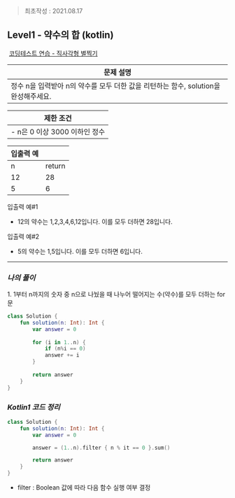 > 최초작성 : 2021.08.17

## **Level1 - 약수의 합 (kotlin)**

 [코딩테스트 연습 - 직사각형 별찍기](https://programmers.co.kr/learn/courses/30/lessons/12969)

| **문제 설명** |
| --- |
| 정수 n을 입력받아 n의 약수를 모두 더한 값을 리턴하는 함수, solution을 완성해주세요. |

| **제한 조건** |
| --- |
|   -   n은 0 이상 3000 이하인 정수   |

| **​입출력 예** |  |
| --- | --- |
| n | return |
| 12 | 28 |
| 5 | 6 |

입출력 예#1
- 12의 약수는 1,2,3,4,6,12입니다. 이를 모두 더하면 28입니다.

입출력 예#2
- 5의 약수는 1,5입니다. 이를 모두 더하면 6입니다.

---

### _**나의 풀이**_

1\. 1부터 n까지의 숫자 중 n으로 나눴을 때 나누어 떨어지는 수(약수)를 모두 더하는 for문

```kt
class Solution {
    fun solution(n: Int): Int {
        var answer = 0
        
        for (i in 1..n) {
            if (n%i == 0)
            answer += i
        }
        
        return answer
    }
}
```

### _**Kotlin1 코드 정리**_

```kt
class Solution {
    fun solution(n: Int): Int {
        var answer = 0

        answer = (1..n).filter { n % it == 0 }.sum()

        return answer
    }
}
```

* filter : Boolean 값에 따라 다음 함수 실행 여부 결정